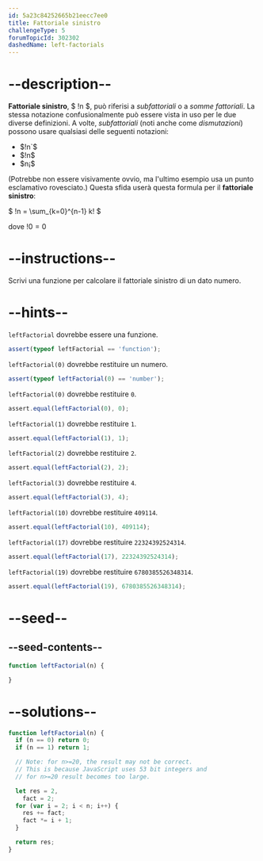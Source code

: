 ```yaml
---
id: 5a23c84252665b21eecc7ee0
title: Fattoriale sinistro
challengeType: 5
forumTopicId: 302302
dashedName: left-factorials
---
```


# --description--

**Fattoriale sinistro**, $ !n $, può riferisi a *subfattoriali* o a *somme fattoriali*. La stessa notazione confusionalmente può essere vista in uso per le due diverse definizioni. A volte, *subfattoriali* (noti anche come *dismutazioni*) possono usare qualsiasi delle seguenti notazioni:

<ul>
  <li>$!n`$</li>
  <li>$!n$</li>
  <li>$n¡$</li>
</ul>

(Potrebbe non essere visivamente ovvio, ma l'ultimo esempio usa un punto esclamativo rovesciato.) Questa sfida userà questa formula per il **fattoriale sinistro**:

$ !n = \\sum\_{k=0}^{n-1} k! $

dove $!0 = 0$

# --instructions--

Scrivi una funzione per calcolare il fattoriale sinistro di un dato numero.

# --hints--

`leftFactorial` dovrebbe essere una funzione.

```js
assert(typeof leftFactorial == 'function');
```

`leftFactorial(0)` dovrebbe restituire un numero.

```js
assert(typeof leftFactorial(0) == 'number');
```

`leftFactorial(0)` dovrebbe restituire `0`.

```js
assert.equal(leftFactorial(0), 0);
```

`leftFactorial(1)` dovrebbe restituire `1`.

```js
assert.equal(leftFactorial(1), 1);
```

`leftFactorial(2)` dovrebbe restituire `2`.

```js
assert.equal(leftFactorial(2), 2);
```

`leftFactorial(3)` dovrebbe restituire `4`.

```js
assert.equal(leftFactorial(3), 4);
```

`leftFactorial(10)` dovrebbe restituire `409114`.

```js
assert.equal(leftFactorial(10), 409114);
```

`leftFactorial(17)` dovrebbe restituire `22324392524314`.

```js
assert.equal(leftFactorial(17), 22324392524314);
```

`leftFactorial(19)` dovrebbe restituire `6780385526348314`.

```js
assert.equal(leftFactorial(19), 6780385526348314);
```

# --seed--

## --seed-contents--

```js
function leftFactorial(n) {

}
```

# --solutions--

```js
function leftFactorial(n) {
  if (n == 0) return 0;
  if (n == 1) return 1;

  // Note: for n>=20, the result may not be correct.
  // This is because JavaScript uses 53 bit integers and
  // for n>=20 result becomes too large.

  let res = 2,
    fact = 2;
  for (var i = 2; i < n; i++) {
    res += fact;
    fact *= i + 1;
  }

  return res;
}
```
